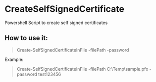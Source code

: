 # CreateSelfSignedCertificate
Powershell Script to create self signed certificates

## How to use it:

> Create-SelfSignedCertificateInFile -filePath <your file path> -password <your password>

Example:
> Create-SelfSignedCertificateInFile -filePath C:\Temp\sample.pfx -password test123456
